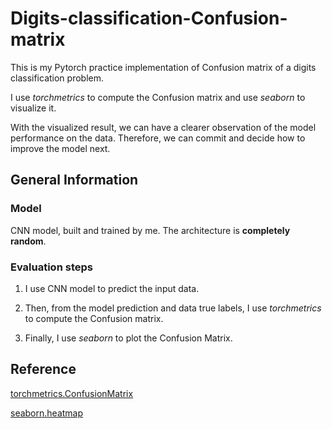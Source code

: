 # Digits-classification-Confusion-matrix
This is my Pytorch practice implementation of Confusion matrix of a digits classification problem.

I use *torchmetrics* to compute the Confusion matrix and use *seaborn* to visualize it.

With the visualized result, we can have a clearer observation of the model performance on the data.
Therefore, we can commit and decide how to improve the model next.


## General Information

### Model
CNN model, built and trained by me. The architecture is **completely random**.

### Evaluation steps
1. I use CNN model to predict the input data.

2. Then, from the model prediction and data true labels, I use *torchmetrics* to compute the Confusion matrix.

3. Finally, I use *seaborn* to plot the Confusion Matrix.


## Reference
[torchmetrics.ConfusionMatrix](https://torchmetrics.readthedocs.io/en/stable/classification/confusion_matrix.html)

[seaborn.heatmap](https://seaborn.pydata.org/generated/seaborn.heatmap.html#seaborn.heatmap)
